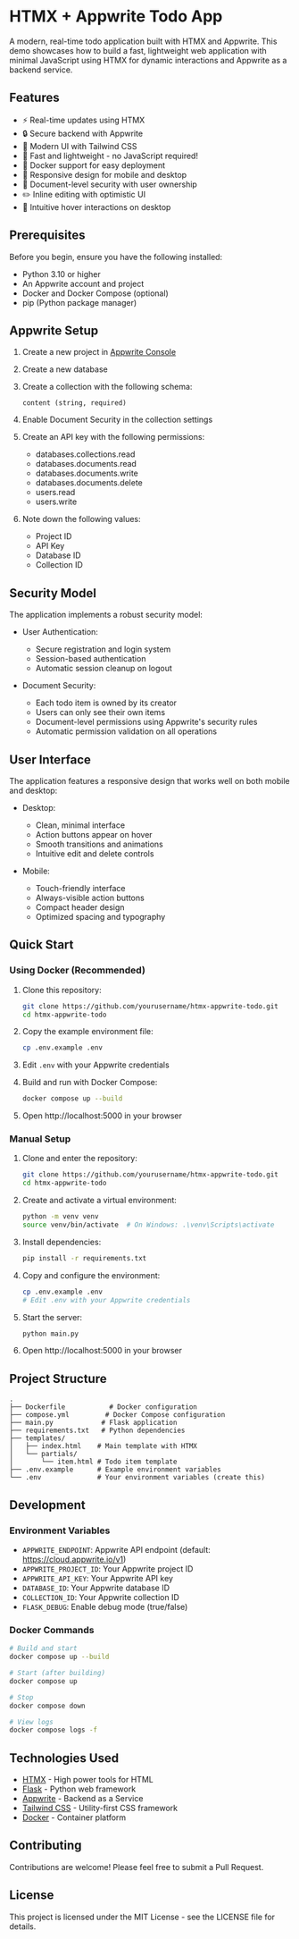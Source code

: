 # HTMX + Appwrite Todo App

A modern, real-time todo application built with HTMX and Appwrite. This demo showcases how to build a fast, lightweight web application with minimal JavaScript using HTMX for dynamic interactions and Appwrite as a backend service.

## Features

- ⚡ Real-time updates using HTMX
- 🔒 Secure backend with Appwrite
- 🎨 Modern UI with Tailwind CSS
- 🚀 Fast and lightweight - no JavaScript required!
- 🐳 Docker support for easy deployment
- 📱 Responsive design for mobile and desktop
- 🔐 Document-level security with user ownership
- ✏️ Inline editing with optimistic UI
- 🎯 Intuitive hover interactions on desktop

## Prerequisites

Before you begin, ensure you have the following installed:
- Python 3.10 or higher
- An Appwrite account and project
- Docker and Docker Compose (optional)
- pip (Python package manager)

## Appwrite Setup

1. Create a new project in [Appwrite Console](https://cloud.appwrite.io)
2. Create a new database
3. Create a collection with the following schema:
   ```
   content (string, required)
   ```
4. Enable Document Security in the collection settings
5. Create an API key with the following permissions:
   - databases.collections.read
   - databases.documents.read
   - databases.documents.write
   - databases.documents.delete
   - users.read
   - users.write

6. Note down the following values:
   - Project ID
   - API Key
   - Database ID
   - Collection ID

## Security Model

The application implements a robust security model:

- User Authentication:
  - Secure registration and login system
  - Session-based authentication
  - Automatic session cleanup on logout

- Document Security:
  - Each todo item is owned by its creator
  - Users can only see their own items
  - Document-level permissions using Appwrite's security rules
  - Automatic permission validation on all operations

## User Interface

The application features a responsive design that works well on both mobile and desktop:

- Desktop:
  - Clean, minimal interface
  - Action buttons appear on hover
  - Smooth transitions and animations
  - Intuitive edit and delete controls

- Mobile:
  - Touch-friendly interface
  - Always-visible action buttons
  - Compact header design
  - Optimized spacing and typography

## Quick Start

### Using Docker (Recommended)

1. Clone this repository:
   ```bash
   git clone https://github.com/yourusername/htmx-appwrite-todo.git
   cd htmx-appwrite-todo
   ```

2. Copy the example environment file:
   ```bash
   cp .env.example .env
   ```

3. Edit `.env` with your Appwrite credentials

4. Build and run with Docker Compose:
   ```bash
   docker compose up --build
   ```

5. Open http://localhost:5000 in your browser

### Manual Setup

1. Clone and enter the repository:
   ```bash
   git clone https://github.com/yourusername/htmx-appwrite-todo.git
   cd htmx-appwrite-todo
   ```

2. Create and activate a virtual environment:
   ```bash
   python -m venv venv
   source venv/bin/activate  # On Windows: .\venv\Scripts\activate
   ```

3. Install dependencies:
   ```bash
   pip install -r requirements.txt
   ```

4. Copy and configure the environment:
   ```bash
   cp .env.example .env
   # Edit .env with your Appwrite credentials
   ```

5. Start the server:
   ```bash
   python main.py
   ```

6. Open http://localhost:5000 in your browser

## Project Structure

```
.
├── Dockerfile           # Docker configuration
├── compose.yml         # Docker Compose configuration
├── main.py            # Flask application
├── requirements.txt   # Python dependencies
├── templates/          
│   ├── index.html    # Main template with HTMX
│   └── partials/       
│       └── item.html # Todo item template
├── .env.example      # Example environment variables
└── .env              # Your environment variables (create this)
```

## Development

### Environment Variables

- `APPWRITE_ENDPOINT`: Appwrite API endpoint (default: https://cloud.appwrite.io/v1)
- `APPWRITE_PROJECT_ID`: Your Appwrite project ID
- `APPWRITE_API_KEY`: Your Appwrite API key
- `DATABASE_ID`: Your Appwrite database ID
- `COLLECTION_ID`: Your Appwrite collection ID
- `FLASK_DEBUG`: Enable debug mode (true/false)

### Docker Commands

```bash
# Build and start
docker compose up --build

# Start (after building)
docker compose up

# Stop
docker compose down

# View logs
docker compose logs -f
```

## Technologies Used

- [HTMX](https://htmx.org/) - High power tools for HTML
- [Flask](https://flask.palletsprojects.com/) - Python web framework
- [Appwrite](https://appwrite.io/) - Backend as a Service
- [Tailwind CSS](https://tailwindcss.com/) - Utility-first CSS framework
- [Docker](https://www.docker.com/) - Container platform

## Contributing

Contributions are welcome! Please feel free to submit a Pull Request.

## License

This project is licensed under the MIT License - see the LICENSE file for details. 